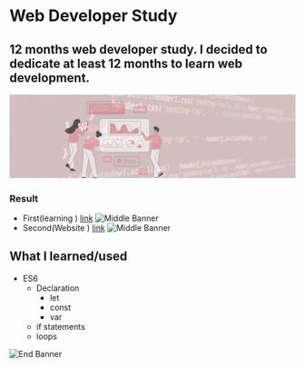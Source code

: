 # Web Developer Study
## 12 months web developer study. I decided to dedicate at least 12 months to learn web development.

![Begin Banner](Documentation/top-1200x350.gif)


### Result
* First(learning ) [link]()
![Middle Banner](.gif)
* Second(Website ) [link]()
![Middle Banner](.png)


## What I learned/used
* ES6
    * Declaration
        * let
        * const
        * var
    * if statements
    * loops
    


      

![End Banner](Documentation/botton-1200x350.gif)